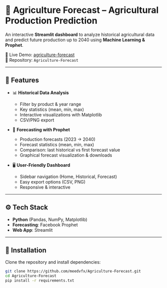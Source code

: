 # 🌱 Agriculture Forecast – Agricultural Production Prediction

An interactive **Streamlit dashboard** to analyze historical agricultural data and predict future production up to 2040 using **Machine Learning & Prophet**.

🔗 Live Demo: [agriculture-forecast](https://agriculture-forecast.streamlit.app)  
📂 Repository: `Agriculture-Forecast`

---

## 📌 Features
- 📊 **Historical Data Analysis**  
  - Filter by product & year range  
  - Key statistics (mean, min, max)  
  - Interactive visualizations with Matplotlib  
  - CSV/PNG export  

- 🔮 **Forecasting with Prophet**  
  - Production forecasts (2023 → 2040)  
  - Forecast statistics (mean, min, max)  
  - Comparison: last historical vs first forecast value  
  - Graphical forecast visualization & downloads  

- 🖥️ **User-Friendly Dashboard**  
  - Sidebar navigation (Home, Historical, Forecast)  
  - Easy export options (CSV, PNG)  
  - Responsive & interactive  

---

## ⚙️ Tech Stack
- **Python** (Pandas, NumPy, Matplotlib)  
- **Forecasting**: Facebook Prophet  
- **Web App**: Streamlit  

---

## 🚀 Installation
Clone the repository and install dependencies:
```bash
git clone https://github.com/meedvfx/Agriculture-Forecast.git
cd Agriculture-Forecast
pip install -r requirements.txt
